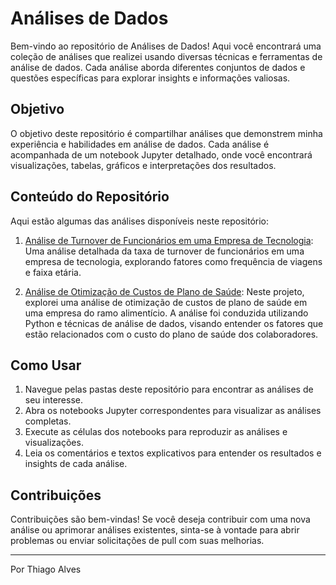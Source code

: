 # Análises de Dados

Bem-vindo ao repositório de Análises de Dados! Aqui você encontrará uma coleção de análises que realizei usando diversas técnicas e ferramentas de análise de dados. Cada análise aborda diferentes conjuntos de dados e questões específicas para explorar insights e informações valiosas.

## Objetivo

O objetivo deste repositório é compartilhar análises que demonstrem minha experiência e habilidades em análise de dados. Cada análise é acompanhada de um notebook Jupyter detalhado, onde você encontrará visualizações, tabelas, gráficos e interpretações dos resultados.

## Conteúdo do Repositório

Aqui estão algumas das análises disponíveis neste repositório:

1. [Análise de Turnover de Funcionários em uma Empresa de Tecnologia](https://github.com/tmabgdata/Analises-de-Dados/tree/main/An%C3%A1lise%20de%20Turnover%20em%20Empresa%20de%20Tecnologia): Uma análise detalhada da taxa de turnover de funcionários em uma empresa de tecnologia, explorando fatores como frequência de viagens e faixa etária.

2. [Análise de Otimização de Custos de Plano de Saúde](https://github.com/tmabgdata/Analises-de-Dados/tree/main/Analise_Otimizacao_Custos_Plano_Saude): Neste projeto, explorei uma análise de otimização de custos de plano de saúde em uma empresa do ramo alimentício. A análise foi conduzida utilizando Python e técnicas de análise de dados, visando entender os fatores que estão relacionados com o custo do plano de saúde dos colaboradores.

## Como Usar

1. Navegue pelas pastas deste repositório para encontrar as análises de seu interesse.
2. Abra os notebooks Jupyter correspondentes para visualizar as análises completas.
3. Execute as células dos notebooks para reproduzir as análises e visualizações.
4. Leia os comentários e textos explicativos para entender os resultados e insights de cada análise.

## Contribuições

Contribuições são bem-vindas! Se você deseja contribuir com uma nova análise ou aprimorar análises existentes, sinta-se à vontade para abrir problemas ou enviar solicitações de pull com suas melhorias.

---

Por Thiago Alves
